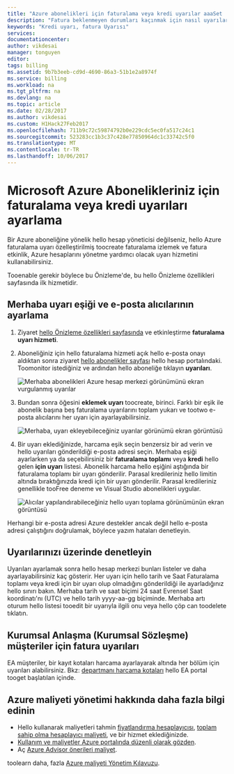 ```yaml
---
title: "Azure abonelikleri için faturalama veya kredi uyarılar aaaSet | Microsoft Docs"
description: "Fatura beklenmeyen durumları kaçınmak için nasıl uyarılarını Azure faturanızda ayarlayabileceğiniz açıklar."
keywords: "Kredi uyarı, fatura Uyarısı"
services: 
documentationcenter: 
author: vikdesai
manager: tonguyen
editor: 
tags: billing
ms.assetid: 9b7b3eeb-cd9d-4690-86a3-51b1e2a8974f
ms.service: billing
ms.workload: na
ms.tgt_pltfrm: na
ms.devlang: na
ms.topic: article
ms.date: 02/28/2017
ms.author: vikdesai
ms.custom: H1Hack27Feb2017
ms.openlocfilehash: 711b9c72c59874792b0e229cdc5ec0fa517c24c1
ms.sourcegitcommit: 523283cc1b3c37c428e77850964dc1c33742c5f0
ms.translationtype: MT
ms.contentlocale: tr-TR
ms.lasthandoff: 10/06/2017
---
```

# <a name="set-up-billing-or-credit-alerts-for-your-microsoft-azure-subscriptions"></a>Microsoft Azure Abonelikleriniz için faturalama veya kredi uyarıları ayarlama
Bir Azure aboneliğine yönelik hello hesap yöneticisi değilseniz, hello Azure faturalama uyarı özelleştirilmiş toocreate faturalama izlemek ve fatura etkinlik, Azure hesaplarını yönetme yardımcı olacak uyarı hizmetini kullanabilirsiniz.

Tooenable gerekir böylece bu Önizleme'de, bu hello Önizleme özellikleri sayfasında ilk hizmetidir.

## <a name="set-hello-alert-threshold-and-email-recipients"></a>Merhaba uyarı eşiği ve e-posta alıcılarının ayarlama
1. Ziyaret [hello Önizleme özellikleri sayfasında](https://account.windowsazure.com/PreviewFeatures) ve etkinleştirme **faturalama uyarı hizmeti**.

1. Aboneliğiniz için hello faturalama hizmeti açık hello e-posta onayı aldıktan sonra ziyaret [hello abonelikler sayfası](https://account.windowsazure.com/Subscriptions) hello hesap portalındaki. Toomonitor istediğiniz ve ardından hello aboneliğe tıklayın **uyarıları**.

    ![Merhaba abonelikleri Azure hesap merkezi görünümünü ekran vurgulanmış uyarılar][Image1]

2. Bundan sonra öğesini **eklemek uyarı** toocreate, birinci. Farklı bir eşik ile abonelik başına beş faturalama uyarılarını toplam yukarı ve tootwo e-posta alıcılarını her uyarı için ayarlayabilirsiniz.

    ![Merhaba, uyarı ekleyebileceğiniz uyarılar görünümü ekran görüntüsü][Image2]

3. Bir uyarı eklediğinizde, harcama eşik seçin benzersiz bir ad verin ve hello uyarıları gönderildiği e-posta adresi seçin. Merhaba eşiği ayarlarken ya da seçebilirsiniz bir **faturalama toplamı** veya **kredi** hello gelen **için uyarı** listesi. Abonelik harcama hello eşiğini aştığında bir faturalama toplamı bir uyarı gönderilir. Parasal kredileriniz hello limitin altında bıraktığınızda kredi için bir uyarı gönderilir. Parasal kredileriniz genellikle tooFree deneme ve Visual Studio abonelikleri uygular.

    ![Alıcılar yapılandırabileceğiniz hello uyarı toplama görünümünün ekran görüntüsü][Image3]

Herhangi bir e-posta adresi Azure destekler ancak değil hello e-posta adresi çalıştığını doğrulamak, böylece yazım hataları denetleyin.

## <a name="check-on-your-alerts"></a>Uyarılarınızı üzerinde denetleyin
Uyarıları ayarlamak sonra hello hesap merkezi bunları listeler ve daha ayarlayabilirsiniz kaç gösterir. Her uyarı için hello tarih ve Saat Faturalama toplamı veya kredi için bir uyarı olup olmadığını gönderildiği ile ayarladığınız hello sınırı bakın. Merhaba tarih ve saat biçimi 24 saat Evrensel Saat koordinatı'nı (UTC) ve hello tarih yyyy-aa-gg biçiminde. Merhaba artı oturum hello listesi tooedit bir uyarıyla ilgili onu veya hello çöp can toodelete tıklatın.

## <a name="billing-alerts-for-enterprise-agreement-ea-customers"></a>Kurumsal Anlaşma (Kurumsal Sözleşme) müşteriler için fatura uyarıları
EA müşteriler, bir kayıt kotaları harcama ayarlayarak altında her bölüm için uyarıları alabilirsiniz. Bkz: [departmanı harcama kotaları](https://ea.azure.com/helpdocs/departmentSpendingQuotas) hello EA portal tooget başlatılan içinde.

## <a name="learn-more-about-azure-cost-management"></a>Azure maliyeti yönetimi hakkında daha fazla bilgi edinin
- Hello kullanarak maliyetleri tahmin [fiyatlandırma hesaplayıcısı](https://azure.microsoft.com/pricing/calculator/), [toplam sahip olma hesaplayıcı maliyeti](https://aka.ms/azure-tco-calculator), ve bir hizmet eklediğinizde.
- [Kullanım ve maliyetler Azure portalında düzenli olarak gözden](billing-getting-started.md#costs).
- Aç [Azure Advisor önerileri maliyet](../advisor/advisor-cost-recommendations.md).

toolearn daha, fazla [Azure maliyeti Yönetim Kılavuzu](billing-getting-started.md).

[Image1]: ./media/azure-billing-set-up-alerts/billingalert1.png 
[Image2]: ./media/azure-billing-set-up-alerts/billingalert2.png
[Image3]: ./media/azure-billing-set-up-alerts/billingalerts3.png 

